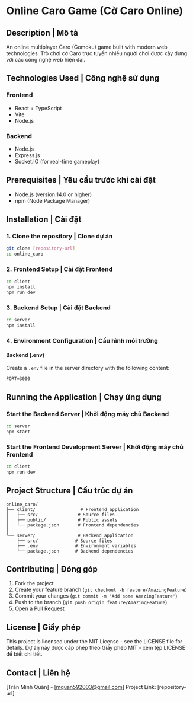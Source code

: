 # Online Caro Game (Cờ Caro Online)

## Description | Mô tả
An online multiplayer Caro (Gomoku) game built with modern web technologies.
Trò chơi cờ Caro trực tuyến nhiều người chơi được xây dựng với các công nghệ web hiện đại.

## Technologies Used | Công nghệ sử dụng
### Frontend
- React + TypeScript
- Vite
- Node.js

### Backend
- Node.js
- Express.js
- Socket.IO (for real-time gameplay)

## Prerequisites | Yêu cầu trước khi cài đặt
- Node.js (version 14.0 or higher)
- npm (Node Package Manager)

## Installation | Cài đặt

### 1. Clone the repository | Clone dự án
```bash
git clone [repository-url]
cd online_caro
```

### 2. Frontend Setup | Cài đặt Frontend
```bash
cd client
npm install
npm run dev
```

### 3. Backend Setup | Cài đặt Backend
```bash
cd server
npm install
```

### 4. Environment Configuration | Cấu hình môi trường

#### Backend (.env)
Create a `.env` file in the server directory with the following content:
```
PORT=3000
```

## Running the Application | Chạy ứng dụng

### Start the Backend Server | Khởi động máy chủ Backend
```bash
cd server
npm start
```

### Start the Frontend Development Server | Khởi động máy chủ Frontend
```bash
cd client
npm run dev
```

## Project Structure | Cấu trúc dự án
```
online_caro/
├── client/                 # Frontend application
│   ├── src/               # Source files
│   ├── public/            # Public assets
│   └── package.json       # Frontend dependencies
│
└── server/                # Backend application
    ├── src/              # Source files
    ├── .env              # Environment variables
    └── package.json      # Backend dependencies
```

## Contributing | Đóng góp
1. Fork the project
2. Create your feature branch (`git checkout -b feature/AmazingFeature`)
3. Commit your changes (`git commit -m 'Add some AmazingFeature'`)
4. Push to the branch (`git push origin feature/AmazingFeature`)
5. Open a Pull Request

## License | Giấy phép
This project is licensed under the MIT License - see the LICENSE file for details.
Dự án này được cấp phép theo Giấy phép MIT - xem tệp LICENSE để biết chi tiết.

## Contact | Liên hệ
[Trần Minh Quân] - [mquan592003@gmail.com]
Project Link: [repository-url]

